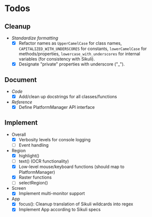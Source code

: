 # Todos #

## Cleanup ##

* *Standardize formatting*
	* [X] Refactor names as `UpperCamelCase` for class names, `CAPITALIZED_WITH_UNDERSCORES` for constants, `lowerCamelCase` for methods/properties, `lowercase_with_underscores` for internal variables (for consistency with Sikuli). 
	* [X] Designate "private" properties with underscore ("_").

## Document ##

* *Code*
	* [X] Add/clean up docstrings for all classes/functions

* *Reference*
	* [X] Define PlatformManager API interface

## Implement ##

* Overall
	* [X] Verbosity levels for console logging
	* [ ] Event handling
* Region
	* [X] highlight()
	* [ ] text() (OCR functionality)
	* [X] Low-level mouse/keyboard functions (should map to PlatformManager)
	* [X] Raster functions
	* [ ] selectRegion()
* Screen
	* [X] Implement multi-monitor support
* App
	* [X] focus(): Cleanup translation of Sikuli wildcards into regex
	* [X] Implement App according to Sikuli specs
